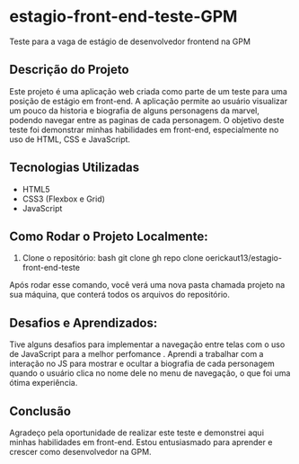 # estagio-front-end-teste-GPM

Teste para a vaga de estágio de desenvolvedor frontend na GPM

## Descrição do Projeto

Este projeto é uma aplicação web criada como parte de um teste para uma posição de estágio em front-end. A aplicação permite ao usuário visualizar um pouco da historia e biografia de alguns personagens da marvel, podendo navegar entre as paginas de cada personagem.
O objetivo deste teste foi demonstrar minhas habilidades em front-end, especialmente no uso de HTML, CSS e JavaScript.

## Tecnologias Utilizadas

- HTML5
- CSS3 (Flexbox e Grid)
- JavaScript

## Como Rodar o Projeto Localmente:

1. Clone o repositório:
   bash
    git clone gh repo clone oerickaut13/estagio-front-end-teste

Após rodar esse comando, você verá uma nova pasta chamada projeto na sua máquina, que conterá todos os arquivos do repositório.

## Desafios e Aprendizados:

Tive alguns desafios para implementar a navegação entre telas com o uso de JavaScript para a melhor perfomance . Aprendi a trabalhar com a interação no JS para mostrar e ocultar a biografia de cada personagem quando o usuário clica no nome dele no menu de navegação, o que foi uma ótima experiência.

## Conclusão

Agradeço pela oportunidade de realizar este teste e demonstrei aqui minhas habilidades em front-end. Estou entusiasmado para aprender e crescer como desenvolvedor na GPM.
